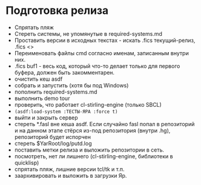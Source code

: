 Подготовка релиза
==============

- Спрятать пляж
- Стереть системы, не упомянутые в required-systems.md
- Проставить версии в исходных текстах - искать .fics текущий-релиз, .fics <<TRUNK>>
- Переименовать файлы cmd согласно именам, записанным внутри них. 
- .fics buf1 - весь код, который что-то делает только для первого буфера, должен быть закомментарен.
- очистить кеш asdf
- собрать и запустить (хотя бы под Windows)
- пополнить required-systems.md
- выполнить demo tour
- проверить, что работает cl-stirling-engine (только SBCL)
- `(asdf:load-system :ТЕСТЫ-ЯРА :force t)`
- выйти и закрыть сервер
- стереть *.fasl вне кеша asdf. Если случайно fasl попал в репозиторий и на данном этапе стёрся из-под репозитория (внутри .hg), репозиторий будет испорчен
- стереть $YarRoot/log/putd.log
- поставить метки релиза и выложить репозитории в сеть.
- посмотреть, нет ли лишнего (cl-stirling-engine, библиотеки в quicklisp)
- спрятать пляж, лишние версии tcl/tk и т.п. 
- заархивировать и выложить в загрузки Яр.

